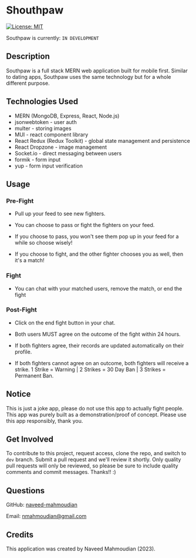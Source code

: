 # Shouthpaw

[![License: MIT](https://img.shields.io/badge/License-MIT-yellow.svg)](https://opensource.org/licenses/MIT)

Southpaw is currently: `IN DEVELOPMENT`

## Description

Southpaw is a full stack MERN web application built for mobile first. Similar to dating apps, Southpaw uses the same technology but for a whole different purpose.

## Technologies Used

- MERN (MongoDB, Express, React, Node.js)
- jsonwebtoken - user auth
- multer - storing images
- MUI - react component library
- React Redux (Redux Toolkit) - global state management and persistence
- React Dropzone - image management
- Socket.io - direct messaging between users
- formik - form input
- yup - form input verification

## Usage

### Pre-Fight

- Pull up your feed to see new fighters.

- You can choose to pass or fight the fighters on your feed.

- If you choose to pass, you won't see them pop up in your feed for a while so choose wisely!

- If you choose to fight, and the other fighter chooses you as well, then it's a match!

### Fight

- You can chat with your matched users, remove the match, or end the fight

### Post-Fight

- Click on the end fight button in your chat.

- Both users MUST agree on the outcome of the fight within 24 hours.

- If both fighters agree, their records are updated automatically on their profile.

- If both fighters cannot agree on an outcome, both fighters will receive a strike. 1 Strike = Warning | 2 Strikes = 30 Day Ban | 3 Strikes = Permanent Ban.

## Notice

This is just a joke app, please do not use this app to actually fight people. This app was purely built as a demonstration/proof of concept. Please use this app responsibly, thank you.

## Get Involved

To contribute to this project, request access, clone the repo, and switch to `dev` branch. Submit a pull request and we'll review it shortly. Only quality pull requests will only be reviewed, so please be sure to include quality comments and commit messages. Thanks!! :)

## Questions

GitHub: [naveed-mahmoudian](https://www.github.com/naveed-mahmoudian/)

Email: nmahmoudian@gmail.com

## Credits

This application was created by Naveed Mahmoudian (2023).
